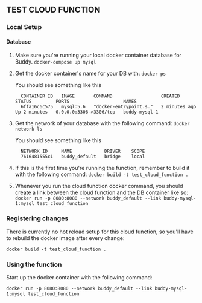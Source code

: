 ## TEST CLOUD FUNCTION

### Local Setup

#### Database

1. Make sure you're running your local docker container database for Buddy.
  `docker-compose up mysql`

2. Get the docker container's name for your DB with:
  `docker ps`

    You should see something like this
    ```
      CONTAINER ID   IMAGE       COMMAND                  CREATED          STATUS         PORTS                    NAMES
      6ffa16c6c575   mysql:5.6   "docker-entrypoint.s…"   2 minutes ago   Up 2 minutes   0.0.0.0:3306->3306/tcp   buddy-mysql-1
    ```

3. Get the network of your database with the following command:
  `docker network ls`
  
    You should see something like this
    ```
      NETWORK ID     NAME            DRIVER    SCOPE
      7616481555c1   buddy_default   bridge    local
    ```

4. If this is the first time you're running the function, remember to build it with the following command:
`docker build -t test_cloud_function .`

5. Whenever you run the cloud function docker command, you should create a link between the cloud function and the DB container like so:
  `docker run -p 8080:8080 --network buddy_default --link buddy-mysql-1:mysql test_cloud_function`

### Registering changes

There is currently no hot reload setup for this cloud function, so you'll have to rebuild the docker image after every change:

`docker build -t test_cloud_function .`

### Using the function

Start up the docker container with the following command:

`docker run -p 8080:8080 --network buddy_default --link buddy-mysql-1:mysql test_cloud_function`